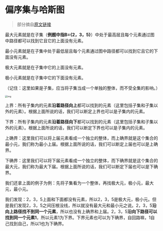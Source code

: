 # 偏序集与哈斯图

> 部分摘自[原文链接](https://zhuanlan.zhihu.com/p/27205924)

 

最大元素就是在子集（**例题中指B={2，3，5}**）中处于最高层且每个元素通过图中路径都可以找到它且它的上面没有元素。

最小元素就是在子集中处于最低层且每个元素通过图中路径都可以找到它且它的下面没有元素。

极大元素就是在子集中它的上面没有元素。

极小元素就是在子集中它的下面没有元素。

（记住：这里如果是子集，应当将子集当成一个单独的整体，而不受全集的影响。）

<img src="https://cdn.jsdelivr.net/gh/Meniscus0/FigureBed@main/img/202310290211947.webp" alt="img" style="zoom:50%;" />

上界：所有子集内的元素**沿着路径向上**都可以找到的元素（这里包括子集和子集以外的元素）。根据上面所说的话，我们可以断定上界也可以是子集内的元素。

下界：所有子集内的元素**沿着路径向下**都可以找到的元素（这里包括子集和子集以外的元素）。根据上面所说的话，我们可以断定下界也可以是子集内的元素。

上确界：这里我们可以将上届元素看成一个独立的整体，而上确界就是这个集合的最小元，我们称为最小上届。根据上面所说的话，我们可以断定上届也可以是上确界。

下确界：这里我们可以将下届元素看成一个独立的整体，而下确界就是这个集合的最大元，我们称为最大下届。根据上面所说的话，我们可以断定下届也可以是下确界。

我们还拿上面的例子为例：先将子集看为一个整体，再找极大元，极小元，最大元，最小元。

我们发现：2，3，5上面和下面都没有元素，所以2，3，5是极大元，极小元。但是我们发现2，3，5之间压根没线，所以就没有最大元和最小元之说。2，3，5**沿向上路径找不到同一个元素**，所以也没有上确界和上届。2，3，5**沿向下路径可以找到同一个元素1**，所以元素1为下界。下界元素也可以为下确界，自回路嘛，1自己找到自己，所以1也为下确界。

